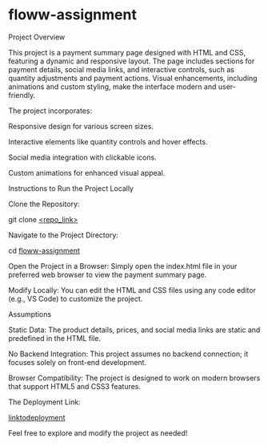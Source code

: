 ﻿# floww-assignment
Project Overview

This project is a payment summary page designed with HTML and CSS, featuring a dynamic and responsive layout. The page includes sections for payment details, social media links, and interactive controls, such as quantity adjustments and payment actions. Visual enhancements, including animations and custom styling, make the interface modern and user-friendly.

The project incorporates:

Responsive design for various screen sizes.

Interactive elements like quantity controls and hover effects.

Social media integration with clickable icons.

Custom animations for enhanced visual appeal.

Instructions to Run the Project Locally

Clone the Repository:

git clone [<repo_link>](https://github.com/Atul70911/floww-assignment.git)

Navigate to the Project Directory:

cd [floww-assignment](floww-assignment)

Open the Project in a Browser:
Simply open the index.html file in your preferred web browser to view the payment summary page.

Modify Locally:
You can edit the HTML and CSS files using any code editor (e.g., VS Code) to customize the project.

Assumptions

Static Data:
The product details, prices, and social media links are static and predefined in the HTML file.

No Backend Integration:
This project assumes no backend connection; it focuses solely on front-end development.

Browser Compatibility:
The project is designed to work on modern browsers that support HTML5 and CSS3 features.

The Deployment Link:

[linktodeployment](https://atul70911.github.io/floww-assignment/)


Feel free to explore and modify the project as needed!
